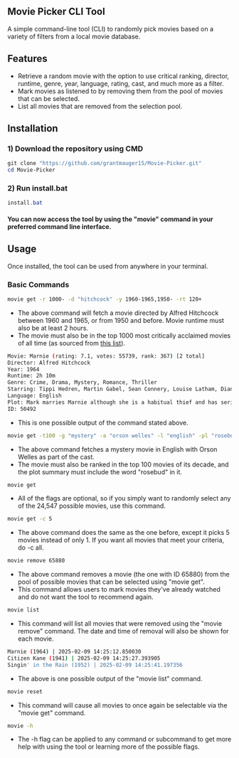 ## Movie Picker CLI Tool
A simple command-line tool (CLI) to randomly pick movies based on a variety of filters from a local movie database.

## Features
- Retrieve a random movie with the option to use critical ranking, director, runtime, genre, year, language, rating, cast, and much more as a filter.
- Mark movies as listened to by removing them from the pool of movies that can be selected.
- List all movies that are removed from the selection pool.
## Installation
### 1) Download the repository using CMD
```powershell
git clone "https://github.com/grantmauger15/Movie-Picker.git"
cd Movie-Picker
```
### 2) Run install.bat
```powershell
install.bat
```

#### You can now access the tool by using the "movie" command in your preferred command line interface.
## Usage
Once installed, the tool can be used from anywhere in your terminal.
### Basic Commands
```bash
movie get -r 1000- -d "hitchcock" -y 1960-1965,1950- -rt 120+
```
- The above command will fetch a movie directed by Alfred Hitchcock between 1960 and 1965, or from 1950 and before. Movie runtime must also be at least 2 hours.
- The movie must also be in the top 1000 most critically acclaimed movies of all time (as sourced from [this list](https://www.theyshootpictures.com/gf1000_startinglist_table.php)).
```bash
Movie: Marnie (rating: 7.1, votes: 55739, rank: 367) [2 total]
Director: Alfred Hitchcock
Year: 1964
Runtime: 2h 10m
Genre: Crime, Drama, Mystery, Romance, Thriller
Starring: Tippi Hedren, Martin Gabel, Sean Connery, Louise Latham, Diane Baker
Language: English
Plot: Mark marries Marnie although she is a habitual thief and has serious psychological problems, and tries to help her confront and resolve them.
ID: 50492
```
- This is one possible output of the command stated above.
```bash
movie get -t100 -g "mystery" -a "orson welles" -l "english" -pl "rosebud"
```
- The above command fetches a mystery movie in English with Orson Welles as part of the cast.
- The movie must also be ranked in the top 100 movies of its decade, and the plot summary must include the word "rosebud" in it.
```bash
movie get
```
- All of the flags are optional, so if you simply want to randomly select any of the 24,547 possible movies, use this command.
```bash
movie get -c 5
```
- The above command does the same as the one before, except it picks 5 movies instead of only 1. If you want all movies that meet your criteria, do -c all.
```bash
movie remove 65880
```
- The above command removes a movie (the one with ID 65880) from the pool of possible movies that can be selected using "movie get".
- This command allows users to mark movies they've already watched and do not want the tool to recommend again.
```bash
movie list
```
- This command will list all movies that were removed using the "movie remove" command. The date and time of removal will also be shown for each movie.
```bash
Marnie (1964) | 2025-02-09 14:25:12.850030
Citizen Kane (1941) | 2025-02-09 14:25:27.393905
Singin' in the Rain (1952) | 2025-02-09 14:25:41.197356
```
- The above is one possible output of the "movie list" command.
```bash
movie reset
```
- This command will cause all movies to once again be selectable via the "movie get" command.
```bash
movie -h
```
- The -h flag can be applied to any command or subcommand to get more help with using the tool or learning more of the possible flags.